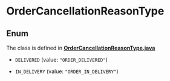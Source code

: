

# OrderCancellationReasonType

## Enum

The class is defined in **[OrderCancellationReasonType.java](../../src/main/java/org/openapitools/model/OrderCancellationReasonType.java)**


* `DELIVERED` (value: `"ORDER_DELIVERED"`)

* `IN_DELIVERY` (value: `"ORDER_IN_DELIVERY"`)




